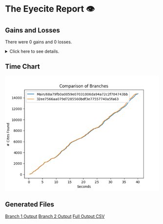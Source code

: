 # The Eyecite Report :eye:



Gains and Losses
---------
There were 0 gains and 0 losses.

<details>
<summary>Click here to see details.</summary>

|     id     |  Gain  |  Loss  |
| ---------- | ------ | ------ |


</details>



Time Chart
---------

![image](https://raw.githubusercontent.com/freelawproject/eyecite/artifacts/203/results/chart.png)


Generated Files
---------

[Branch 1 Output](https://raw.githubusercontent.com/freelawproject/eyecite/artifacts/203/results/68a79fb0a0059e07031006da94a72c2f704743bb.json)
[Branch 2 Output](https://raw.githubusercontent.com/freelawproject/eyecite/artifacts/203/results/32ee7566aa079d7285560bdf3e77557740a5fa63.json)
[Full Output CSV ](https://raw.githubusercontent.com/freelawproject/eyecite/artifacts/203/results/output.csv)
